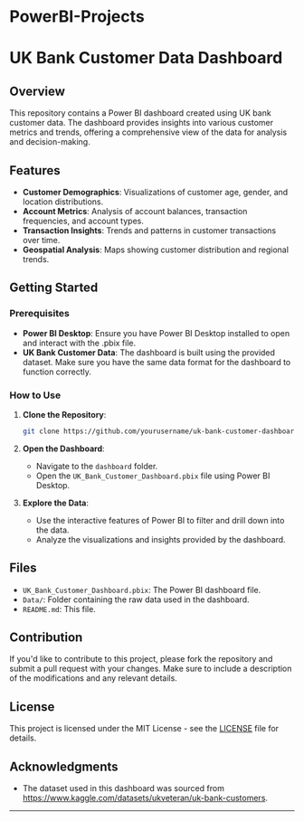 # PowerBI-Projects

# UK Bank Customer Data Dashboard

## Overview

This repository contains a Power BI dashboard created using UK bank customer data. The dashboard provides insights into various customer metrics and trends, offering a comprehensive view of the data for analysis and decision-making.

## Features

- **Customer Demographics**: Visualizations of customer age, gender, and location distributions.
- **Account Metrics**: Analysis of account balances, transaction frequencies, and account types.
- **Transaction Insights**: Trends and patterns in customer transactions over time.
- **Geospatial Analysis**: Maps showing customer distribution and regional trends.

## Getting Started

### Prerequisites

- **Power BI Desktop**: Ensure you have Power BI Desktop installed to open and interact with the .pbix file.
- **UK Bank Customer Data**: The dashboard is built using the provided dataset. Make sure you have the same data format for the dashboard to function correctly.

### How to Use

1. **Clone the Repository**: 
   ```bash
   git clone https://github.com/yourusername/uk-bank-customer-dashboard.git
   ```

2. **Open the Dashboard**: 
   - Navigate to the `dashboard` folder.
   - Open the `UK_Bank_Customer_Dashboard.pbix` file using Power BI Desktop.

3. **Explore the Data**: 
   - Use the interactive features of Power BI to filter and drill down into the data.
   - Analyze the visualizations and insights provided by the dashboard.

## Files

- `UK_Bank_Customer_Dashboard.pbix`: The Power BI dashboard file.
- `Data/`: Folder containing the raw data used in the dashboard.
- `README.md`: This file.

## Contribution

If you'd like to contribute to this project, please fork the repository and submit a pull request with your changes. Make sure to include a description of the modifications and any relevant details.

## License

This project is licensed under the MIT License - see the [LICENSE](LICENSE) file for details.

## Acknowledgments

- The dataset used in this dashboard was sourced from https://www.kaggle.com/datasets/ukveteran/uk-bank-customers.

---
